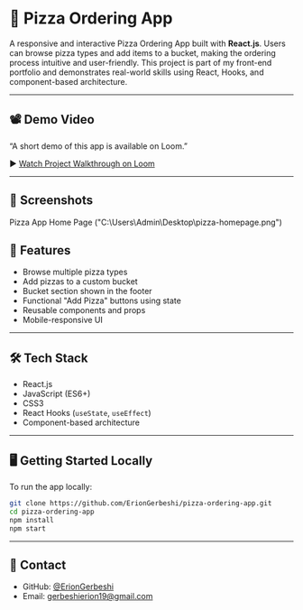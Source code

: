 # 🍕 Pizza Ordering App

A responsive and interactive Pizza Ordering App built with **React.js**. Users can browse pizza types and add items to a bucket, making the ordering process intuitive and user-friendly. This project is part of my front-end portfolio and demonstrates real-world skills using React, Hooks, and component-based architecture.

---

## 📽️ Demo Video

“A short demo of this app is available on Loom.”

▶️ [Watch Project Walkthrough on Loom](https://www.loom.com/share/50ad948e035b42e9befa027ee940d3e9?sid=0fb299bb-cdb7-4801-a42b-15b5e7ae7762)

---

## 📸 Screenshots

Pizza App Home Page ("C:\Users\Admin\Desktop\pizza-homepage.png")

## 🚀 Features

- Browse multiple pizza types
- Add pizzas to a custom bucket
- Bucket section shown in the footer
- Functional "Add Pizza" buttons using state
- Reusable components and props
- Mobile-responsive UI

---

## 🛠 Tech Stack

- React.js
- JavaScript (ES6+)
- CSS3
- React Hooks (`useState`, `useEffect`)
- Component-based architecture

---

## 🖥️ Getting Started Locally

To run the app locally:

```bash
git clone https://github.com/ErionGerbeshi/pizza-ordering-app.git
cd pizza-ordering-app
npm install
npm start
```

---

## 🙋 Contact

- GitHub: [@ErionGerbeshi](https://github.com/ErionGerbeshi)
- Email: gerbeshierion19@gmail.com
